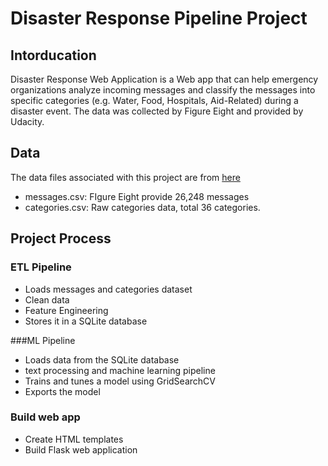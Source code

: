 # Disaster Response Pipeline Project

## Intorducation
Disaster Response Web Application is a Web app that can help emergency organizations analyze incoming messages and classify the messages into specific categories (e.g. Water, Food, Hospitals, Aid-Related) during a disaster event. The data was collected by Figure Eight and provided by Udacity.



## Data

The data files associated with this project are from [here](https://appen.com/datasets-resource-center/)

- messages.csv: FIgure Eight provide 26,248 messages
- categories.csv: Raw categories data, total 36 categories.


## Project Process

### ETL Pipeline

- Loads messages and categories dataset
- Clean data
- Feature Engineering
- Stores it in a SQLite database

###ML Pipeline

- Loads data from the SQLite database
- text processing and machine learning pipeline
- Trains and tunes a model using GridSearchCV
- Exports the model

### Build web app

- Create HTML templates
- Build Flask web application
